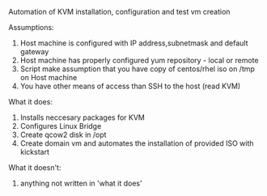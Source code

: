 
Automation of KVM installation, configuration and test vm creation

Assumptions:
1) Host machine is configured with IP address,subnetmask and default gateway
2) Host machine has properly configured yum repository - local or remote 
3) Script make assumption that you have copy of centos/rhel iso on /tmp on Host machine
4) You have other means of access than SSH to the host (read KVM) 

What it does:
1) Installs neccesary packages for KVM 
2) Configures Linux Bridge
3) Create qcow2 disk in /opt
4) Create domain vm and automates the installation of provided ISO with kickstart 

What it doesn't:
1) anything not written in 'what it does'
